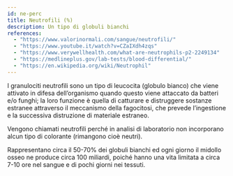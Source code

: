 ```yaml
---
id: ne-perc
title: Neutrofili (%)
description: Un tipo di globuli bianchi
references:
  - "https://www.valorinormali.com/sangue/neutrofili/"
  - "https://www.youtube.it/watch?v=CZaIXdh4zqs"
  - "https://www.verywellhealth.com/what-are-neutrophils-p2-2249134"
  - "https://medlineplus.gov/lab-tests/blood-differential/"
  - "https://en.wikipedia.org/wiki/Neutrophil"
---
```


I granulociti neutrofili sono un tipo di leucocita (globulo bianco) che viene attivato in difesa dell’organismo quando questo viene attaccato da batteri e/o funghi; la loro funzione è quella di catturare e distruggere sostanze estranee attraverso il meccanismo della fagocitosi, che prevede l’ingestione e la successiva distruzione di materiale estraneo.

Vengono chiamati neutrofili perché in analisi di laboratorio non incorporano alcun tipo di colorante (rimangono cioè neutri).

Rappresentano circa il 50-70% dei globuli bianchi ed ogni giorno il midollo osseo ne produce circa 100 miliardi, poiché hanno una vita limitata a circa 7-10 ore nel sangue e di pochi giorni nei tessuti.
